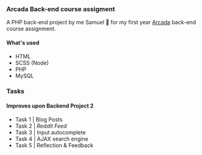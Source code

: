 ### Arcada Back-end course assigment

A PHP back-end project by me Samuel 👋 for my first year [Arcada](https://www.arcada.fi/en) back-end course assignment.

#### What's used

* HTML
* SCSS (Node)
* PHP 
* MySQL

### Tasks
#### Improves upon Backend Project 2
* Task 1 | Blog Posts
* Task 2 | *Reddit Feed* 
* Task 3 | Input autocomplete
* Task 4 | AJAX search engine
* Task 5 | Reflection & Feedback
